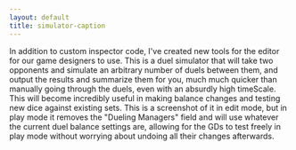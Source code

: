 ```yaml
---
layout: default
title: simulator-caption
---
```

In addition to custom inspector code, I've created new tools for the editor for our game designers to use. This is a duel simulator that will take two opponents and simulate an arbitrary number of duels between them, and output the results and summarize them for you, much much quicker than manually going through the duels, even with an absurdly high timeScale. This will become incredibly useful in making balance changes and testing new dice against existing sets. This is a screenshot of it in edit mode, but in play mode it removes the "Dueling Managers" field and will use whatever the current duel balance settings are, allowing for the GDs to test freely in play mode without worrying about undoing all their changes afterwards. 